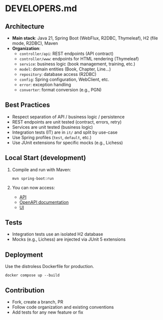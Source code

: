 # DEVELOPERS.md

## Architecture

- **Main stack**: Java 21, Spring Boot (WebFlux, R2DBC, Thymeleaf), H2 (file
  mode, R2DBC), Maven
- **Organization**:
    - `controller/api`: REST endpoints (API contract)
    - `controller/www`: endpoints for HTML rendering (Thymeleaf)
    - `service`: business logic (book management, training, etc.)
    - `model`: domain entities (Book, Chapter, Line...)
    - `repository`: database access (R2DBC)
    - `config`: Spring configuration, WebClient, etc.
    - `error`: exception handling
    - `converter`: format conversion (e.g., PGN)

## Best Practices

- Respect separation of API / business logic / persistence
- REST endpoints are unit tested (contract, errors, retry)
- Services are unit tested (business logic)
- Integration tests (IT) are in `it/` and split by use-case
- Use Spring profiles (`test`, `default`, etc.)
- Use JUnit extensions for specific mocks (e.g., Lichess)

## Local Start (development)

1. Compile and run with Maven:

   ```shell
   mvn spring-boot:run
   ```

2. You can now access:

    - [API](http://localhost:8080/api)
    - [OpenAPI documentation](http://localhost:8080/swagger-ui.html)
    - [UI](http://localhost:8080)

## Tests

- Integration tests use an isolated H2 database
- Mocks (e.g., Lichess) are injected via JUnit 5 extensions

## Deployment

Use the distroless Dockerfile for production.

```shell
docker compose up --build
```

## Contribution

- Fork, create a branch, PR
- Follow code organization and existing conventions
- Add tests for any new feature or fix
